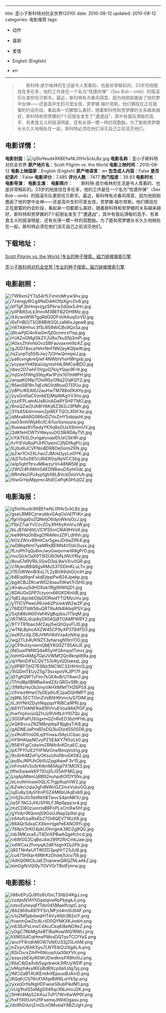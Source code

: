 
---
title: 歪小子斯科特对抗全世界(2010)
date: 2010-08-12
updated: 2010-08-12
categories: 电影推荐
tags:
- 动作
- 喜剧
- 爱情

- English (English)
- en
---


> 　　斯科特·皮尔格林的生活是令人羡慕的、也是非常精彩的。23岁的他居住在多伦多，他的工作是在一个名为"性感炸弹"（Sex Bob－omb）的摇滚乐队里担任贝斯手。最近，斯科特有点春风得意，因为他刚刚邂逅了他的梦中女神——还是高中生的可爱女孩，劳梦娜·福尔劳斯。他们俩现在正在甜蜜的约会阶段，看起来一切都那么美好。随着斯科特和劳梦娜的关系越来越好，斯科特和劳梦娜的7个前朋友发生了"遭遇战"，其中有我玩滑板的高手、有素食主义的摇滚明星、还有长得一模一样的双胞胎。为了能和劳梦娜长长久久地相处在一起，斯科特必须在他们消灭自己之前消灭他们。

## **电影详情**：

**电影封面**：<img src="https://image.tmdb.org/t/p/w200/g5IoYeudx9XBEfwNL0fHvSckLBz.jpg" alt="/g5IoYeudx9XBEfwNL0fHvSckLBz.jpg" title="/g5IoYeudx9XBEfwNL0fHvSckLBz.jpg">
**电影名称**：歪小子斯科特对抗全世界
**原产地片名**：Scott Pilgrim vs. the World
**电影上映时间**：2010-08-12
**电影上映国家**：English (English)
**原产地语言**：en
**包含成人内容**：False
**是否纪录片**：False
**电影评分**：7.485
**评分人数**：7477
**热门程度**：39.93
**电影时长**：
**电影导演**：
**电影主演**：
**电影简介**：　　斯科特·皮尔格林的生活是令人羡慕的、也是非常精彩的。23岁的他居住在多伦多，他的工作是在一个名为"性感炸弹"（Sex Bob－omb）的摇滚乐队里担任贝斯手。最近，斯科特有点春风得意，因为他刚刚邂逅了他的梦中女神——还是高中生的可爱女孩，劳梦娜·福尔劳斯。他们俩现在正在甜蜜的约会阶段，看起来一切都那么美好。随着斯科特和劳梦娜的关系越来越好，斯科特和劳梦娜的7个前朋友发生了"遭遇战"，其中有我玩滑板的高手、有素食主义的摇滚明星、还有长得一模一样的双胞胎。为了能和劳梦娜长长久久地相处在一起，斯科特必须在他们消灭自己之前消灭他们。

## **下载地址**：
[Scott Pilgrim vs. the World |专业的种子搜索、磁力链接搜索引擎](https://movie.amd794.com:2083/?search=Scott%20Pilgrim%20vs.%20the%20World&ordering=&mode=match_phrase&page_size=10&page=1)

[歪小子斯科特对抗全世界 |专业的种子搜索、磁力链接搜索引擎](https://movie.amd794.com:2083/?search=%E6%AD%AA%E5%B0%8F%E5%AD%90%E6%96%AF%E7%A7%91%E7%89%B9%E5%AF%B9%E6%8A%97%E5%85%A8%E4%B8%96%E7%95%8C&ordering=&mode=match_phrase&page_size=10&page=1)
 

## **电影剧照**：
<img src="https://image.tmdb.org/t/p/original/7W9xm2YTq54rfLFimIniMrywShv.jpg" alt="/7W9xm2YTq54rfLFimIniMrywShv.jpg" title="/7W9xm2YTq54rfLFimIniMrywShv.jpg"><img src="https://image.tmdb.org/t/p/original/7zwngyl6Cg4NeD4AIOfpXgrcDv6.jpg" alt="/7zwngyl6Cg4NeD4AIOfpXgrcDv6.jpg" title="/7zwngyl6Cg4NeD4AIOfpXgrcDv6.jpg"><img src="https://image.tmdb.org/t/p/original/efTgF3bHnqvzgzSPbrw2dQw5JHn.jpg" alt="/efTgF3bHnqvzgzSPbrw2dQw5JHn.jpg" title="/efTgF3bHnqvzgzSPbrw2dQw5JHn.jpg"><img src="https://image.tmdb.org/t/p/original/yliP8l65xLk3hnvM3BEFB2OH9Mz.jpg" alt="/yliP8l65xLk3hnvM3BEFB2OH9Mz.jpg" title="/yliP8l65xLk3hnvM3BEFB2OH9Mz.jpg"><img src="https://image.tmdb.org/t/p/original/AXcwoWW7gqRdG0DFsVAAuqSxVD.jpg" alt="/AXcwoWW7gqRdG0DFsVAAuqSxVD.jpg" title="/AXcwoWW7gqRdG0DFsVAAuqSxVD.jpg"><img src="https://image.tmdb.org/t/p/original/6xFHBGiTSO89BW2QLzaN6xJgew8.jpg" alt="/6xFHBGiTSO89BW2QLzaN6xJgew8.jpg" title="/6xFHBGiTSO89BW2QLzaN6xJgew8.jpg"><img src="https://image.tmdb.org/t/p/original/rl6TA8Hhvc3f5LR59WiCBo9QxSa.jpg" alt="/rl6TA8Hhvc3f5LR59WiCBo9QxSa.jpg" title="/rl6TA8Hhvc3f5LR59WiCBo9QxSa.jpg"><img src="https://image.tmdb.org/t/p/original/jRcwPjlD4nXw0mSjtGcnmrxf1xp.jpg" alt="/jRcwPjlD4nXw0mSjtGcnmrxf1xp.jpg" title="/jRcwPjlD4nXw0mSjtGcnmrxf1xp.jpg"><img src="https://image.tmdb.org/t/p/original/rUAZnGMgISkZYJU8o7kuSNj3mPl.jpg" alt="/rUAZnGMgISkZYJU8o7kuSNj3mPl.jpg" title="/rUAZnGMgISkZYJU8o7kuSNj3mPl.jpg"><img src="https://image.tmdb.org/t/p/original/A0xxZhihmbOvzSBFauvaxnm9zAZ.jpg" alt="/A0xxZhihmbOvzSBFauvaxnm9zAZ.jpg" title="/A0xxZhihmbOvzSBFauvaxnm9zAZ.jpg"><img src="https://image.tmdb.org/t/p/original/gJGD74ocaYehrNnFNN2eyKQljwW.jpg" alt="/gJGD74ocaYehrNnFNN2eyKQljwW.jpg" title="/gJGD74ocaYehrNnFNN2eyKQljwW.jpg"><img src="https://image.tmdb.org/t/p/original/nj2unpTq558iJwz7jOHwQmiqeiJ.jpg" alt="/nj2unpTq558iJwz7jOHwQmiqeiJ.jpg" title="/nj2unpTq558iJwz7jOHwQmiqeiJ.jpg"><img src="https://image.tmdb.org/t/p/original/ya6cvngkreQwF4NWblVhvHWrgxb.jpg" alt="/ya6cvngkreQwF4NWblVhvHWrgxb.jpg" title="/ya6cvngkreQwF4NWblVhvHWrgxb.jpg"><img src="https://image.tmdb.org/t/p/original/ycyqwYnKNtaUqymzHdLRMCeiBDO.jpg" alt="/ycyqwYnKNtaUqymzHdLRMCeiBDO.jpg" title="/ycyqwYnKNtaUqymzHdLRMCeiBDO.jpg"><img src="https://image.tmdb.org/t/p/original/diez2D7whF0VgxQ7klyYQqn9Fr9.jpg" alt="/diez2D7whF0VgxQ7klyYQqn9Fr9.jpg" title="/diez2D7whF0VgxQ7klyYQqn9Fr9.jpg"><img src="https://image.tmdb.org/t/p/original/mjGm5fWigS9qyKw1Pzlx107mMPH.jpg" alt="/mjGm5fWigS9qyKw1Pzlx107mMPH.jpg" title="/mjGm5fWigS9qyKw1Pzlx107mMPH.jpg"><img src="https://image.tmdb.org/t/p/original/anqqKGf6p7OIsl9SyONq2OqKQYZ.jpg" alt="/anqqKGf6p7OIsl9SyONq2OqKQYZ.jpg" title="/anqqKGf6p7OIsl9SyONq2OqKQYZ.jpg"><img src="https://image.tmdb.org/t/p/original/95eo5B19n7qEcNOVd8tuxDTEPJu.jpg" alt="/95eo5B19n7qEcNOVd8tuxDTEPJu.jpg" title="/95eo5B19n7qEcNOVd8tuxDTEPJu.jpg"><img src="https://image.tmdb.org/t/p/original/y8PiciKEA6U2auHwTM788o0KAYq.jpg" alt="/y8PiciKEA6U2auHwTM788o0KAYq.jpg" title="/y8PiciKEA6U2auHwTM788o0KAYq.jpg"><img src="https://image.tmdb.org/t/p/original/zysGnl0aC0znbEEjMipWAgVV3ho.jpg" alt="/zysGnl0aC0znbEEjMipWAgVV3ho.jpg" title="/zysGnl0aC0znbEEjMipWAgVV3ho.jpg"><img src="https://image.tmdb.org/t/p/original/zszlFPLwtrAUx8UcADa9YSHPTMO.jpg" alt="/zszlFPLwtrAUx8UcADa9YSHPTMO.jpg" title="/zszlFPLwtrAUx8UcADa9YSHPTMO.jpg"><img src="https://image.tmdb.org/t/p/original/6nsQZwOUA8lYAKij6Z362iJ3PMh.jpg" alt="/6nsQZwOUA8lYAKij6Z362iJ3PMh.jpg" title="/6nsQZwOUA8lYAKij6Z362iJ3PMh.jpg"><img src="https://image.tmdb.org/t/p/original/3Yk4S4dmmwnZpl8EFTQCLX0iFXe.jpg" alt="/3Yk4S4dmmwnZpl8EFTQCLX0iFXe.jpg" title="/3Yk4S4dmmwnZpl8EFTQCLX0iFXe.jpg"><img src="https://image.tmdb.org/t/p/original/qMxa8A8G066oDZVoZmY5sbjqsht.jpg" alt="/qMxa8A8G066oDZVoZmY5sbjqsht.jpg" title="/qMxa8A8G066oDZVoZmY5sbjqsht.jpg"><img src="https://image.tmdb.org/t/p/original/as03mhlWjd4cilC4i1uvSsnsuzw.jpg" alt="/as03mhlWjd4cilC4i1uvSsnsuzw.jpg" title="/as03mhlWjd4cilC4i1uvSsnsuzw.jpg"><img src="https://image.tmdb.org/t/p/original/9uewaz8V5edyYKXq8sGUxX9mmUV.jpg" alt="/9uewaz8V5edyYKXq8sGUxX9mmUV.jpg" title="/9uewaz8V5edyYKXq8sGUxX9mmUV.jpg"><img src="https://image.tmdb.org/t/p/original/2dKfeHCW7VWeyxuOO3RiR0Ay7Vt.jpg" alt="/2dKfeHCW7VWeyxuOO3RiR0Ay7Vt.jpg" title="/2dKfeHCW7VWeyxuOO3RiR0Ay7Vt.jpg"><img src="https://image.tmdb.org/t/p/original/cYjkTkSLDungalyoaaIDUeCSkWr.jpg" alt="/cYjkTkSLDungalyoaaIDUeCSkWr.jpg" title="/cYjkTkSLDungalyoaaIDUeCSkWr.jpg"><img src="https://image.tmdb.org/t/p/original/tvYtEVsRojPUHfOyemC2NDfAgPU.jpg" alt="/tvYtEVsRojPUHfOyemC2NDfAgPU.jpg" title="/tvYtEVsRojPUHfOyemC2NDfAgPU.jpg"><img src="https://image.tmdb.org/t/p/original/lLj0u6lJCVFNio8DR8Oe0omiZKN.jpg" alt="/lLj0u6lJCVFNio8DR8Oe0omiZKN.jpg" title="/lLj0u6lJCVFNio8DR8Oe0omiZKN.jpg"><img src="https://image.tmdb.org/t/p/original/pZwr1Cn2XLhazZJMckDyyLei0YK.jpg" alt="/pZwr1Cn2XLhazZJMckDyyLei0YK.jpg" title="/pZwr1Cn2XLhazZJMckDyyLei0YK.jpg"><img src="https://image.tmdb.org/t/p/original/4jSTo5o597cURiEROqi9pVCCSbg.jpg" alt="/4jSTo5o597cURiEROqi9pVCCSbg.jpg" title="/4jSTo5o597cURiEROqi9pVCCSbg.jpg"><img src="https://image.tmdb.org/t/p/original/wlp5qhf1trvuM8wzsrVn48NR5I8.jpg" alt="/wlp5qhf1trvuM8wzsrVn48NR5I8.jpg" title="/wlp5qhf1trvuM8wzsrVn48NR5I8.jpg"><img src="https://image.tmdb.org/t/p/original/2WtZi4FdWntSAEDNBwuDSyhlGdc.jpg" alt="/2WtZi4FdWntSAEDNBwuDSyhlGdc.jpg" title="/2WtZi4FdWntSAEDNBwuDSyhlGdc.jpg"><img src="https://image.tmdb.org/t/p/original/8RmNoOPJ4ypfghX6LBVcbDnoVUh.jpg" alt="/8RmNoOPJ4ypfghX6LBVcbDnoVUh.jpg" title="/8RmNoOPJ4ypfghX6LBVcbDnoVUh.jpg"><img src="https://image.tmdb.org/t/p/original/hlwGrHpMppmc4foECePqK0HUjG2.jpg" alt="/hlwGrHpMppmc4foECePqK0HUjG2.jpg" title="/hlwGrHpMppmc4foECePqK0HUjG2.jpg">

## **电影海报**：
<img src="https://image.tmdb.org/t/p/original/g5IoYeudx9XBEfwNL0fHvSckLBz.jpg" alt="/g5IoYeudx9XBEfwNL0fHvSckLBz.jpg" title="/g5IoYeudx9XBEfwNL0fHvSckLBz.jpg"><img src="https://image.tmdb.org/t/p/original/gseLBM6CzrwubkvGAqOsVd7FtKn.jpg" alt="/gseLBM6CzrwubkvGAqOsVd7FtKn.jpg" title="/gseLBM6CzrwubkvGAqOsVd7FtKn.jpg"><img src="https://image.tmdb.org/t/p/original/fgrVbga0oZQNeljO6dyoWknjOzJ.jpg" alt="/fgrVbga0oZQNeljO6dyoWknjOzJ.jpg" title="/fgrVbga0oZQNeljO6dyoWknjOzJ.jpg"><img src="https://image.tmdb.org/t/p/original/f1brZ7ukYvCzvZOy3fHXyKmVuJW.jpg" alt="/f1brZ7ukYvCzvZOy3fHXyKmVuJW.jpg" title="/f1brZ7ukYvCzvZOy3fHXyKmVuJW.jpg"><img src="https://image.tmdb.org/t/p/original/bLJEFAh6tILVS1PS5mCRlA9HVsR.jpg" alt="/bLJEFAh6tILVS1PS5mCRlA9HVsR.jpg" title="/bLJEFAh6tILVS1PS5mCRlA9HVsR.jpg"><img src="https://image.tmdb.org/t/p/original/ee99HqGhBxgOfRANniJZIFLdHhh.jpg" alt="/ee99HqGhBxgOfRANniJZIFLdHhh.jpg" title="/ee99HqGhBxgOfRANniJZIFLdHhh.jpg"><img src="https://image.tmdb.org/t/p/original/bOz2Wxv89mtCsr5gaxJDdwZifK4.jpg" alt="/bOz2Wxv89mtCsr5gaxJDdwZifK4.jpg" title="/bOz2Wxv89mtCsr5gaxJDdwZifK4.jpg"><img src="https://image.tmdb.org/t/p/original/wDBkpNmt7yeMRsBENN4VOdc0usx.jpg" alt="/wDBkpNmt7yeMRsBENN4VOdc0usx.jpg" title="/wDBkpNmt7yeMRsBENN4VOdc0usx.jpg"><img src="https://image.tmdb.org/t/p/original/fLroPhTqQu6mJwyGwqvmwW4gPrD.jpg" alt="/fLroPhTqQu6mJwyGwqvmwW4gPrD.jpg" title="/fLroPhTqQu6mJwyGwqvmwW4gPrD.jpg"><img src="https://image.tmdb.org/t/p/original/rocGlckOaX9Tl92U6ObNJWcYRly.jpg" alt="/rocGlckOaX9Tl92U6ObNJWcYRly.jpg" title="/rocGlckOaX9Tl92U6ObNJWcYRly.jpg"><img src="https://image.tmdb.org/t/p/original/8vu57d9VRiL0SwD3sL9wVXiv0QR.jpg" alt="/8vu57d9VRiL0SwD3sL9wVXiv0QR.jpg" title="/8vu57d9VRiL0SwD3sL9wVXiv0QR.jpg"><img src="https://image.tmdb.org/t/p/original/z7AjwoBBQ6gsRMuS37GDmKLuLTn.jpg" alt="/z7AjwoBBQ6gsRMuS37GDmKLuLTn.jpg" title="/z7AjwoBBQ6gsRMuS37GDmKLuLTn.jpg"><img src="https://image.tmdb.org/t/p/original/l7EGWWmBiXsL7L2yBV69shGUclH.jpg" alt="/l7EGWWmBiXsL7L2yBV69shGUclH.jpg" title="/l7EGWWmBiXsL7L2yBV69shGUclH.jpg"><img src="https://image.tmdb.org/t/p/original/b8Eqd9qnFskdEjtppPwB24Jpekp.jpg" alt="/b8Eqd9qnFskdEjtppPwB24Jpekp.jpg" title="/b8Eqd9qnFskdEjtppPwB24Jpekp.jpg"><img src="https://image.tmdb.org/t/p/original/pg4CBJZKcwW024xau5Wwt7riSH0.jpg" alt="/pg4CBJZKcwW024xau5Wwt7riSH0.jpg" title="/pg4CBJZKcwW024xau5Wwt7riSH0.jpg"><img src="https://image.tmdb.org/t/p/original/4trqkuvj5dHOXoki1Rgl9lWIQD1.jpg" alt="/4trqkuvj5dHOXoki1Rgl9lWIQD1.jpg" title="/4trqkuvj5dHOXoki1Rgl9lWIQD1.jpg"><img src="https://image.tmdb.org/t/p/original/8DAU0sSPP7czyorv66GKD6nliiB.jpg" alt="/8DAU0sSPP7czyorv66GKD6nliiB.jpg" title="/8DAU0sSPP7czyorv66GKD6nliiB.jpg"><img src="https://image.tmdb.org/t/p/original/1qELdgcbbDjlpDDRwdYTl2MzuVu.jpg" alt="/1qELdgcbbDjlpDDRwdYTl2MzuVu.jpg" title="/1qELdgcbbDjlpDDRwdYTl2MzuVu.jpg"><img src="https://image.tmdb.org/t/p/original/y1TlCVPewUNUwb2PzioikWt2w2P.jpg" alt="/y1TlCVPewUNUwb2PzioikWt2w2P.jpg" title="/y1TlCVPewUNUwb2PzioikWt2w2P.jpg"><img src="https://image.tmdb.org/t/p/original/76lDDTbW56uQRTRsAN4lAbqIPSV.jpg" alt="/76lDDTbW56uQRTRsAN4lAbqIPSV.jpg" title="/76lDDTbW56uQRTRsAN4lAbqIPSV.jpg"><img src="https://image.tmdb.org/t/p/original/5xjh88oN00VeFAVgBqzbsJ1TbqM.jpg" alt="/5xjh88oN00VeFAVgBqzbsJ1TbqM.jpg" title="/5xjh88oN00VeFAVgBqzbsJ1TbqM.jpg"><img src="https://image.tmdb.org/t/p/original/iRTMGLdUp8yDX0ASj8TOAMPWRY2.jpg" alt="/iRTMGLdUp8yDX0ASj8TOAMPWRY2.jpg" title="/iRTMGLdUp8yDX0ASj8TOAMPWRY2.jpg"><img src="https://image.tmdb.org/t/p/original/9TYTR1bao3Af2ayj5wQhQyvFIJ0.jpg" alt="/9TYTR1bao3Af2ayj5wQhQyvFIJ0.jpg" title="/9TYTR1bao3Af2ayj5wQhQyvFIJ0.jpg"><img src="https://image.tmdb.org/t/p/original/wTNLBphcAXZW45CP9yXP3794FD3.jpg" alt="/wTNLBphcAXZW45CP9yXP3794FD3.jpg" title="/wTNLBphcAXZW45CP9yXP3794FD3.jpg"><img src="https://image.tmdb.org/t/p/original/as90UJtjLD6JVMVI8dVxaAzNXqi.jpg" alt="/as90UJtjLD6JVMVI8dVxaAzNXqi.jpg" title="/as90UJtjLD6JVMVI8dVxaAzNXqi.jpg"><img src="https://image.tmdb.org/t/p/original/wg2TLb4UKNZ53yharsgN1lznTIO.jpg" alt="/wg2TLb4UKNZ53yharsgN1lznTIO.jpg" title="/wg2TLb4UKNZ53yharsgN1lznTIO.jpg"><img src="https://image.tmdb.org/t/p/original/gCP9ufJyniemQMjYKQ5ZT95AhJE.jpg" alt="/gCP9ufJyniemQMjYKQ5ZT95AhJE.jpg" title="/gCP9ufJyniemQMjYKQ5ZT95AhJE.jpg"><img src="https://image.tmdb.org/t/p/original/lNOuxiPMWQ4eR5yHf3Ampa1Tmvz.jpg" alt="/lNOuxiPMWQ4eR5yHf3Ampa1Tmvz.jpg" title="/lNOuxiPMWQ4eR5yHf3Ampa1Tmvz.jpg"><img src="https://image.tmdb.org/t/p/original/lohHGvAMg7GpUVWMf2QnRknpWRa.jpg" alt="/lohHGvAMg7GpUVWMf2QnRknpWRa.jpg" title="/lohHGvAMg7GpUVWMf2QnRknpWRa.jpg"><img src="https://image.tmdb.org/t/p/original/qiYNmDiFkCQVT53vRytQDIxexaL.jpg" alt="/qiYNmDiFkCQVT53vRytQDIxexaL.jpg" title="/qiYNmDiFkCQVT53vRytQDIxexaL.jpg"><img src="https://image.tmdb.org/t/p/original/yjfPBP7jHZ7ESNz5NCWC32rKHmQ.jpg" alt="/yjfPBP7jHZ7ESNz5NCWC32rKHmQ.jpg" title="/yjfPBP7jHZ7ESNz5NCWC32rKHmQ.jpg"><img src="https://image.tmdb.org/t/p/original/1hGDmTEUyZ5g73sxxpoVKJlP17F.jpg" alt="/1hGDmTEUyZ5g73sxxpoVKJlP17F.jpg" title="/1hGDmTEUyZ5g73sxxpoVKJlP17F.jpg"><img src="https://image.tmdb.org/t/p/original/j0TgKQ8fTvFlm7kGEAvBrUT4wn3.jpg" alt="/j0TgKQ8fTvFlm7kGEAvBrUT4wn3.jpg" title="/j0TgKQ8fTvFlm7kGEAvBrUT4wn3.jpg"><img src="https://image.tmdb.org/t/p/original/17rhd8pIIBMRa4wd2XcQRGvSlRr.jpg" alt="/17rhd8pIIBMRa4wd2XcQRGvSlRr.jpg" title="/17rhd8pIIBMRa4wd2XcQRGvSlRr.jpg"><img src="https://image.tmdb.org/t/p/original/3fM8zHuOb3myVAHXMfefTHZ6PSX.jpg" alt="/3fM8zHuOb3myVAHXMfefTHZ6PSX.jpg" title="/3fM8zHuOb3myVAHXMfefTHZ6PSX.jpg"><img src="https://image.tmdb.org/t/p/original/z5Vwz9HwCfsDEplHJE2paDQHMPT.jpg" alt="/z5Vwz9HwCfsDEplHJE2paDQHMPT.jpg" title="/z5Vwz9HwCfsDEplHJE2paDQHMPT.jpg"><img src="https://image.tmdb.org/t/p/original/q9NL5ECTOmZVsB0H6hmcIyS7DIM.jpg" alt="/q9NL5ECTOmZVsB0H6hmcIyS7DIM.jpg" title="/q9NL5ECTOmZVsB0H6hmcIyS7DIM.jpg"><img src="https://image.tmdb.org/t/p/original/iLJhYNHZDyhNqyjqsYRiBCa9PRl.jpg" alt="/iLJhYNHZDyhNqyjqsYRiBCa9PRl.jpg" title="/iLJhYNHZDyhNqyjqsYRiBCa9PRl.jpg"><img src="https://image.tmdb.org/t/p/original/b6YtTHANFKwERlVVuEVoa9AKPGP.jpg" alt="/b6YtTHANFKwERlVVuEVoa9AKPGP.jpg" title="/b6YtTHANFKwERlVVuEVoa9AKPGP.jpg"><img src="https://image.tmdb.org/t/p/original/hwfVphxrjsQZHJzRVHNJrYl07Qc.jpg" alt="/hwfVphxrjsQZHJzRVHNJrYl07Qc.jpg" title="/hwfVphxrjsQZHJzRVHNJrYl07Qc.jpg"><img src="https://image.tmdb.org/t/p/original/3GDlPaPU5GgxmQZnRxED3bzHFhb.jpg" alt="/3GDlPaPU5GgxmQZnRxED3bzHFhb.jpg" title="/3GDlPaPU5GgxmQZnRxED3bzHFhb.jpg"><img src="https://image.tmdb.org/t/p/original/eQK6vcoZNZM8npIbpFBjgbyTiK8.jpg" alt="/eQK6vcoZNZM8npIbpFBjgbyTiK8.jpg" title="/eQK6vcoZNZM8npIbpFBjgbyTiK8.jpg"><img src="https://image.tmdb.org/t/p/original/gADNEJaPm6DsDQ3luDlzdSS05D8.jpg" alt="/gADNEJaPm6DsDQ3luDlzdSS05D8.jpg" title="/gADNEJaPm6DsDQ3luDlzdSS05D8.jpg"><img src="https://image.tmdb.org/t/p/original/yx9txRYnsDILqXYowaJ5AyUCbac.jpg" alt="/yx9txRYnsDILqXYowaJ5AyUCbac.jpg" title="/yx9txRYnsDILqXYowaJ5AyUCbac.jpg"><img src="https://image.tmdb.org/t/p/original/nY9HAIapNCvyPZ1iEAKY7KhzLk0.jpg" alt="/nY9HAIapNCvyPZ1iEAKY7KhzLk0.jpg" title="/nY9HAIapNCvyPZ1iEAKY7KhzLk0.jpg"><img src="https://image.tmdb.org/t/p/original/95BYFgiCsbxImZRNItrArKDcaEC.jpg" alt="/95BYFgiCsbxImZRNItrArKDcaEC.jpg" title="/95BYFgiCsbxImZRNItrArKDcaEC.jpg"><img src="https://image.tmdb.org/t/p/original/pX7PYhzE2YliFMzOnsf8mqVoVig.jpg" alt="/pX7PYhzE2YliFMzOnsf8mqVoVig.jpg" title="/pX7PYhzE2YliFMzOnsf8mqVoVig.jpg"><img src="https://image.tmdb.org/t/p/original/9cAHhM2sFlyOKsxUhi09roGK582.jpg" alt="/9cAHhM2sFlyOKsxUhi09roGK582.jpg" title="/9cAHhM2sFlyOKsxUhi09roGK582.jpg"><img src="https://image.tmdb.org/t/p/original/puBxJNPUhObIIUZpgiAqwF3ir15.jpg" alt="/puBxJNPUhObIIUZpgiAqwF3ir15.jpg" title="/puBxJNPUhObIIUZpgiAqwF3ir15.jpg"><img src="https://image.tmdb.org/t/p/original/nFmvkfv5o5rK4mM0Ajgl7X1MOX3.jpg" alt="/nFmvkfv5o5rK4mM0Ajgl7X1MOX3.jpg" title="/nFmvkfv5o5rK4mM0Ajgl7X1MOX3.jpg"><img src="https://image.tmdb.org/t/p/original/tflwSsiawkKP7IDzjI5J05AIFMQ.jpg" alt="/tflwSsiawkKP7IDzjI5J05AIFMQ.jpg" title="/tflwSsiawkKP7IDzjI5J05AIFMQ.jpg"><img src="https://image.tmdb.org/t/p/original/jJqApNNmUjRB92nuhpi6OfDY5Ns.jpg" alt="/jJqApNNmUjRB92nuhpi6OfDY5Ns.jpg" title="/jJqApNNmUjRB92nuhpi6OfDY5Ns.jpg"><img src="https://image.tmdb.org/t/p/original/eLouttmlxaw0QLiC7rgp9upViW2.jpg" alt="/eLouttmlxaw0QLiC7rgp9upViW2.jpg" title="/eLouttmlxaw0QLiC7rgp9upViW2.jpg"><img src="https://image.tmdb.org/t/p/original/bZwkcUqIa3gFdNWnGZ2mxVukxGQ.jpg" alt="/bZwkcUqIa3gFdNWnGZ2mxVukxGQ.jpg" title="/bZwkcUqIa3gFdNWnGZ2mxVukxGQ.jpg"><img src="https://image.tmdb.org/t/p/original/ujEu8y2dyVlXnPGZAM6bUAqExb9.jpg" alt="/ujEu8y2dyVlXnPGZAM6bUAqExb9.jpg" title="/ujEu8y2dyVlXnPGZAM6bUAqExb9.jpg"><img src="https://image.tmdb.org/t/p/original/m1j2bJGr5btRkX8TwvcS4pnNK1U.jpg" alt="/m1j2bJGr5btRkX8TwvcS4pnNK1U.jpg" title="/m1j2bJGr5btRkX8TwvcS4pnNK1U.jpg"><img src="https://image.tmdb.org/t/p/original/ipSF7AG3JHUXPRLF3Rp6ppjrxr4.jpg" alt="/ipSF7AG3JHUXPRLF3Rp6ppjrxr4.jpg" title="/ipSF7AG3JHUXPRLF3Rp6ppjrxr4.jpg"><img src="https://image.tmdb.org/t/p/original/mzCD80zuorclsBRFnPLsCm9w5hf.jpg" alt="/mzCD80zuorclsBRFnPLsCm9w5hf.jpg" title="/mzCD80zuorclsBRFnPLsCm9w5hf.jpg"><img src="https://image.tmdb.org/t/p/original/gYIrAn1RQnmjS9GoUJNaji2p9st.jpg" alt="/gYIrAn1RQnmjS9GoUJNaji2p9st.jpg" title="/gYIrAn1RQnmjS9GoUJNaji2p9st.jpg"><img src="https://image.tmdb.org/t/p/original/z6AsfLkalRxEb27Or6QEV71KzXR.jpg" alt="/z6AsfLkalRxEb27Or6QEV71KzXR.jpg" title="/z6AsfLkalRxEb27Or6QEV71KzXR.jpg"><img src="https://image.tmdb.org/t/p/original/86AQrSdxaCXXkmrtgePeEANO9Yi.jpg" alt="/86AQrSdxaCXXkmrtgePeEANO9Yi.jpg" title="/86AQrSdxaCXXkmrtgePeEANO9Yi.jpg"><img src="https://image.tmdb.org/t/p/original/768pV3rKO4pkU0hngmk38DZg9QG.jpg" alt="/768pV3rKO4pkU0hngmk38DZg9QG.jpg" title="/768pV3rKO4pkU0hngmk38DZg9QG.jpg"><img src="https://image.tmdb.org/t/p/original/ob3MKzceEJT4DnXPBwAQgefchcd.jpg" alt="/ob3MKzceEJT4DnXPBwAQgefchcd.jpg" title="/ob3MKzceEJT4DnXPBwAQgefchcd.jpg"><img src="https://image.tmdb.org/t/p/original/v6WGG3CqBeJ4w299f2RrCmbJaw.jpg" alt="/v6WGG3CqBeJ4w299f2RrCmbJaw.jpg" title="/v6WGG3CqBeJ4w299f2RrCmbJaw.jpg"><img src="https://image.tmdb.org/t/p/original/xdWCsx2fvoyqA2d6YagnXDjJiPb.jpg" alt="/xdWCsx2fvoyqA2d6YagnXDjJiPb.jpg" title="/xdWCsx2fvoyqA2d6YagnXDjJiPb.jpg"><img src="https://image.tmdb.org/t/p/original/j8STNrAeUfTWIZD3pqHrT23JU8.jpg" alt="/j8STNrAeUfTWIZD3pqHrT23JU8.jpg" title="/j8STNrAeUfTWIZD3pqHrT23JU8.jpg"><img src="https://image.tmdb.org/t/p/original/cu475HXar49MrKzDhdej1Ucv7I9.jpg" alt="/cu475HXar49MrKzDhdej1Ucv7I9.jpg" title="/cu475HXar49MrKzDhdej1Ucv7I9.jpg"><img src="https://image.tmdb.org/t/p/original/4dhQ0MCbJaEZhqnwwQRQZNLaAkZ.jpg" alt="/4dhQ0MCbJaEZhqnwwQRQZNLaAkZ.jpg" title="/4dhQ0MCbJaEZhqnwwQRQZNLaAkZ.jpg"><img src="https://image.tmdb.org/t/p/original/einOgfkVQI9y7OVVGrTBstFjmrw.jpg" alt="/einOgfkVQI9y7OVVGrTBstFjmrw.jpg" title="/einOgfkVQI9y7OVVGrTBstFjmrw.jpg">

## **电影图标**：
<img src="https://image.tmdb.org/t/p/original/i88oEPyQJ90z6U0xLTSItbS4KgJ.svg" alt="/i88oEPyQJ90z6U0xLTSItbS4KgJ.svg" title="/i88oEPyQJ90z6U0xLTSItbS4KgJ.svg"><img src="https://image.tmdb.org/t/p/original/zzdpsN1AYh0qsIqiveRpPkpgkJi.png" alt="/zzdpsN1AYh0qsIqiveRpPkpgkJi.png" title="/zzdpsN1AYh0qsIqiveRpPkpgkJi.png"><img src="https://image.tmdb.org/t/p/original/utscEytwyqFfTdx045MaeIfcqzC.png" alt="/utscEytwyqFfTdx045MaeIfcqzC.png" title="/utscEytwyqFfTdx045MaeIfcqzC.png"><img src="https://image.tmdb.org/t/p/original/8A28h9s497FFSrLMFjnI4mSU6AF.png" alt="/8A28h9s497FFSrLMFjnI4mSU6AF.png" title="/8A28h9s497FFSrLMFjnI4mSU6AF.png"><img src="https://image.tmdb.org/t/p/original/s1o2M5pbdwqIHT4Vy49jh3B2oiY.png" alt="/s1o2M5pbdwqIHT4Vy49jh3B2oiY.png" title="/s1o2M5pbdwqIHT4Vy49jh3B2oiY.png"><img src="https://image.tmdb.org/t/p/original/fvamhQwZtcALrilD0QYNKXKJmkH.png" alt="/fvamhQwZtcALrilD0QYNKXKJmkH.png" title="/fvamhQwZtcALrilD0QYNKXKJmkH.png"><img src="https://image.tmdb.org/t/p/original/n638JPsLmsC4ArJCkq6I8eND9eZ.png" alt="/n638JPsLmsC4ArJCkq6I8eND9eZ.png" title="/n638JPsLmsC4ArJCkq6I8eND9eZ.png"><img src="https://image.tmdb.org/t/p/original/yDgC7RbMgXeBTIBalKowWQ1RWlJ.png" alt="/yDgC7RbMgXeBTIBalKowWQ1RWlJ.png" title="/yDgC7RbMgXeBTIBalKowWQ1RWlJ.png"><img src="https://image.tmdb.org/t/p/original/tXMSSdCqHmsPMosDQTqvTCCfYaS.png" alt="/tXMSSdCqHmsPMosDQTqvTCCfYaS.png" title="/tXMSSdCqHmsPMosDQTqvTCCfYaS.png"><img src="https://image.tmdb.org/t/p/original/ancFF6ridhMOW7sNXU33jZ0LnhM.png" alt="/ancFF6ridhMOW7sNXU33jZ0LnhM.png" title="/ancFF6ridhMOW7sNXU33jZ0LnhM.png"><img src="https://image.tmdb.org/t/p/original/nZxyrU6AKXyu7LNYEibOJiXgALA.png" alt="/nZxyrU6AKXyu7LNYEibOJiXgALA.png" title="/nZxyrU6AKXyu7LNYEibOJiXgALA.png"><img src="https://image.tmdb.org/t/p/original/6SrDxrxZIhPHIWcoplUa30bYVlr.png" alt="/6SrDxrxZIhPHIWcoplUa30bYVlr.png" title="/6SrDxrxZIhPHIWcoplUa30bYVlr.png"><img src="https://image.tmdb.org/t/p/original/asqvzbE4yR0WUDwdknoFR8foXiJ.png" alt="/asqvzbE4yR0WUDwdknoFR8foXiJ.png" title="/asqvzbE4yR0WUDwdknoFR8foXiJ.png"><img src="https://image.tmdb.org/t/p/original/6bjC4jGaXvbSygvbwok3tRUyWDP.png" alt="/6bjC4jGaXvbSygvbwok3tRUyWDP.png" title="/6bjC4jGaXvbSygvbwok3tRUyWDP.png"><img src="https://image.tmdb.org/t/p/original/vMqzhAvylKEpBdRXcpXaIUdg7jq.png" alt="/vMqzhAvylKEpBdRXcpXaIUdg7jq.png" title="/vMqzhAvylKEpBdRXcpXaIUdg7jq.png"><img src="https://image.tmdb.org/t/p/original/lNCi2aBT4UKEnt4nfEpxuxBJAmD.png" alt="/lNCi2aBT4UKEnt4nfEpxuxBJAmD.png" title="/lNCi2aBT4UKEnt4nfEpxuxBJAmD.png"><img src="https://image.tmdb.org/t/p/original/6QqfcCfj76nX1AfqxBW6LoiYk5p.png" alt="/6QqfcCfj76nX1AfqxBW6LoiYk5p.png" title="/6QqfcCfj76nX1AfqxBW6LoiYk5p.png"><img src="https://image.tmdb.org/t/p/original/yxxoDrtIxNgHDFwoeS6ubPikdM1.png" alt="/yxxoDrtIxNgHDFwoeS6ubPikdM1.png" title="/yxxoDrtIxNgHDFwoeS6ubPikdM1.png"><img src="https://image.tmdb.org/t/p/original/vUg1ltslS5aMgG046qcXNJmnJ2K.png" alt="/vUg1ltslS5aMgG046qcXNJmnJ2K.png" title="/vUg1ltslS5aMgG046qcXNJmnJ2K.png"><img src="https://image.tmdb.org/t/p/original/5HKt4MpS2AXuz7vP17WirKwWP0f.png" alt="/5HKt4MpS2AXuz7vP17WirKwWP0f.png" title="/5HKt4MpS2AXuz7vP17WirKwWP0f.png"><img src="https://image.tmdb.org/t/p/original/hxFfX0tUsh2fIFsemeJtWdOgasu.png" alt="/hxFfX0tUsh2fIFsemeJtWdOgasu.png" title="/hxFfX0tUsh2fIFsemeJtWdOgasu.png"><img src="https://image.tmdb.org/t/p/original/doRhDdzrjZmGLnOMvelaY8BZUgH.png" alt="/doRhDdzrjZmGLnOMvelaY8BZUgH.png" title="/doRhDdzrjZmGLnOMvelaY8BZUgH.png">
